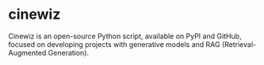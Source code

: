 # cinewiz
Cinewiz is an open-source Python script, available on PyPI and GitHub, focused on developing projects with generative models and RAG (Retrieval-Augmented Generation).
